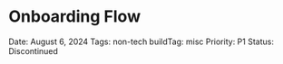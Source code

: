 # Onboarding Flow

Date: August 6, 2024
Tags: non-tech
buildTag: misc
Priority: P1
Status: Discontinued
